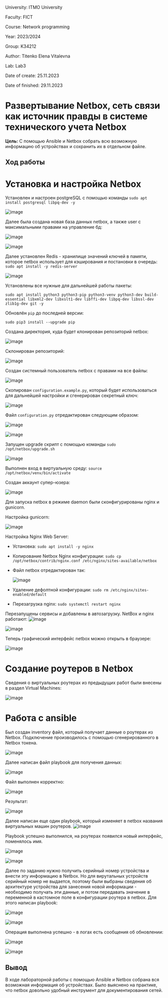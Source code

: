 University: ITMO University

Faculty: FICT

Course: Network programming

Year: 2023/2024

Group: K34212

Author: Titenko Elena Vitalevna

Lab: Lab3

Date of create: 25.11.2023

Date of finished: 29.11.2023

# Развертывание Netbox, сеть связи как источник правды в системе технического учета Netbox

**Цель:** С помощью Ansible и Netbox собрать всю возможную информацию об устройствах и сохранить их в отдельном файле.

## Ход работы

# Установка и настройка Netbox

Установлен и настроен postgreSQL с помощью команды `sudo apt install postgresql libpq-dev -y`

![image](https://github.com/oxxawsm/2023_2024-network_programming-k34212-titenko_e_v/assets/63160594/d381af68-27be-48b2-9c3a-39de0ab054c2)

Далее была создана новая база данных netbox, а также user с максимальными правами на управление бд:

![image](https://github.com/oxxawsm/2023_2024-network_programming-k34212-titenko_e_v/assets/63160594/c4b81f67-832e-477f-be5e-b69325370b53)

![image](https://github.com/oxxawsm/2023_2024-network_programming-k34212-titenko_e_v/assets/63160594/aa8a1162-8414-46c6-886f-daf0f94f96d7)

Далее установлен Redis - хранилище значений ключей в памяти, которое netbox использует для кэширования и постановки в очередь: `sudo apt install -y redis-server`

![image](https://github.com/oxxawsm/2023_2024-network_programming-k34212-titenko_e_v/assets/63160594/74144ec7-560b-4b9e-aec0-b81ed8e426d1)

Установлены все нужные для дальнейшей работы пакеты:

`sudo apt install python3 python3-pip python3-venv python3-dev build-essential libxml2-dev libxslt1-dev libffi-dev libpq-dev libssl-dev zlib1g-dev git -y`

Обновлён `pip` до последней версии:

`sudo pip3 install --upgrade pip`

Создана директория, куда будет клонирован репозиторий netbox:

![image](https://github.com/oxxawsm/2023_2024-network_programming-k34212-titenko_e_v/assets/63160594/3a4cebb5-bde4-42da-810a-9c717d406b43)

Склонирован репозиторий:

![image](https://github.com/oxxawsm/2023_2024-network_programming-k34212-titenko_e_v/assets/63160594/33bafe83-0866-4146-8f32-7bb06714d1c7)

Создан системный пользователь netbox с правами на все файлы:

![image](https://github.com/oxxawsm/2023_2024-network_programming-k34212-titenko_e_v/assets/63160594/d1b37aa3-5822-4492-961e-a12a2d782bc7)

Скопирован `configuration.example.py`, который будет использоваться для дальнейшей настройки и сгенерирован секретный ключ:

![image](https://github.com/oxxawsm/2023_2024-network_programming-k34212-titenko_e_v/assets/63160594/5e6e8de4-a59b-4c5a-9f75-fc27e60de783)

Файл `configuration.py` отредактирован следующим образом:

![image](https://github.com/oxxawsm/2023_2024-network_programming-k34212-titenko_e_v/assets/63160594/115e426f-dda6-4f36-bc31-680a5c30ec3d)

![image](https://github.com/oxxawsm/2023_2024-network_programming-k34212-titenko_e_v/assets/63160594/ff3982f6-4c8a-4ea3-b81e-99e19b51159e)

Запущен upgrade скрипт с помощью команды `sudo /opt/netbox/upgrade.sh`

![image](https://github.com/oxxawsm/2023_2024-network_programming-k34212-titenko_e_v/assets/63160594/fa8bbfab-227f-4cb8-b7a4-62e397aadd24)

Выполнен вход в виртуальную среду: `source /opt/netbox/venv/bin/activate`

Создан аккаунт супер-юзера:

![image](https://github.com/oxxawsm/2023_2024-network_programming-k34212-titenko_e_v/assets/63160594/baad2b6d-a87c-413f-bca9-a078d70c3c8b)

Для запуска netbox в режиме daemon были сконфигурированы nginx и gunicorn.

Настройка gunicorn:

![image](https://github.com/oxxawsm/2023_2024-network_programming-k34212-titenko_e_v/assets/63160594/d95b7c87-badd-43ba-9e57-6702b2a9f534)

Настройка Nginx Web Server:
- Установка: `sudo apt install -y nginx`
- Копирование Netbox Nginx конфигурации: `sudo cp /opt/netbox/contrib/nginx.conf /etc/nginx/sites-available/netbox`
- Файл netbox отредактирован так:

  ![image](https://github.com/oxxawsm/2023_2024-network_programming-k34212-titenko_e_v/assets/63160594/7615fb3c-330f-4c4e-8c08-16126a5e9112)
  
- Удаление дефолтной конфигурации: `sudo rm /etc/nginx/sites-enabled/default`
- Перезагрузка nginx: `sudo systemctl restart nginx`

Перезапущены сервисы и добавлены в автозагрузку. NetBox и nginx работают:
![image](https://github.com/oxxawsm/2023_2024-network_programming-k34212-titenko_e_v/assets/63160594/4564ad77-7ab4-4f47-9710-4cc5ed2917c0)

![image](https://github.com/oxxawsm/2023_2024-network_programming-k34212-titenko_e_v/assets/63160594/ae0fd37a-08a0-4ea8-88ce-f821235771bb)

Теперь графический интерфейс netbox можно открыть в браузере:

![image](https://github.com/oxxawsm/2023_2024-network_programming-k34212-titenko_e_v/assets/63160594/6072d5cb-b685-4d1a-82e0-a713ed11a15f)

# Создание роутеров в Netbox

Сведения о виртуальных роутерах из предыдущих работ были внесены в раздел Virtual Machines:

![image](https://github.com/oxxawsm/2023_2024-network_programming-k34212-titenko_e_v/assets/63160594/86662e1a-e438-41d7-a13d-a2f3a634f985)

# Работа с ansible 

Был создан inventory файл, который получает данные о роутерах из Netbox. Подключение производилось с помощью сгенерированного в Netbox токена.

![image](https://github.com/oxxawsm/2023_2024-network_programming-k34212-titenko_e_v/assets/63160594/28973046-558b-44e6-b946-2c7cf4d11917)

Далее написан файл playbook для получения данных:

![image](https://github.com/oxxawsm/2023_2024-network_programming-k34212-titenko_e_v/assets/63160594/dd994d2e-32b5-4c56-89ea-0f0680ceb66f)

Файл выполнен корректно:

![image](https://github.com/oxxawsm/2023_2024-network_programming-k34212-titenko_e_v/assets/63160594/00ef22d5-de3b-4299-bf74-e34c2eeebf5c)

Результат:

![image](https://github.com/oxxawsm/2023_2024-network_programming-k34212-titenko_e_v/assets/63160594/8e01df63-cfdf-4bae-98a6-0c22403cb136)

Далее написан еще один playbook, который изменяет в netbox названия виртуальных машин роутеров.
![image](https://github.com/oxxawsm/2023_2024-network_programming-k34212-titenko_e_v/assets/63160594/9e5d0fb2-8e31-4435-9359-cd569eb613d0)

Playbook успешно выполнился, на роутерах появился новый интерфейс, поменялось имя.

![image](https://github.com/oxxawsm/2023_2024-network_programming-k34212-titenko_e_v/assets/63160594/6d0dd8be-6fb7-4e21-a013-8e5cde22c46f)

![image](https://github.com/oxxawsm/2023_2024-network_programming-k34212-titenko_e_v/assets/63160594/60390adf-cabd-4545-bdcf-7ca48068fc98)

Далее по заданию нужно получить серийный номер устройства и внести эту информацию в Netbox. Но для вирутальных устройств серийный номер не выдается, поэтому были выбраны сведения об архитектуре устройства для занесения новой информации - необходимо получать эти данные, и потом передавать значение в переменной в кастомное поле в конфигурации роутера в netbox. 
Для этого написан playbook:

![image](https://github.com/oxxawsm/2023_2024-network_programming-k34212-titenko_e_v/assets/63160594/ed60f0ea-a616-4329-9625-e0473d0fffb2)

![image](https://github.com/oxxawsm/2023_2024-network_programming-k34212-titenko_e_v/assets/63160594/d5eee77f-2d61-4ef5-989f-79d23eed88ca)

Операция выполнена успешно - в логах есть сообщения об обновлении:

![image](https://github.com/oxxawsm/2023_2024-network_programming-k34212-titenko_e_v/assets/63160594/8ef2c7c8-b128-4bee-8389-382bb0a8ea6e)

![image](https://github.com/oxxawsm/2023_2024-network_programming-k34212-titenko_e_v/assets/63160594/99006e17-f69e-4c3a-9e6e-283716fca83b)

## Вывод
В ходе лабораторной работы с помощью Ansible и Netbox собрана вся возможная информация об устройствах. Было выяснено на практике, что netbox довольно удобный инструмент для документирования сетей.
